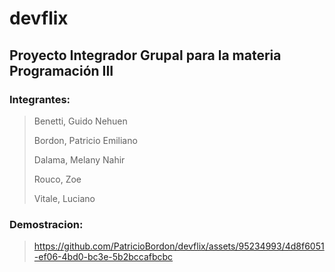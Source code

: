 # devflix
## Proyecto Integrador Grupal para la materia Programación III
### Integrantes:
> Benetti, Guido Nehuen
>
> Bordon, Patricio Emiliano
>
> Dalama, Melany Nahir
>
> Rouco, Zoe
>
> Vitale, Luciano

### Demostracion:

> https://github.com/PatricioBordon/devflix/assets/95234993/4d8f6051-ef06-4bd0-bc3e-5b2bccafbcbc


